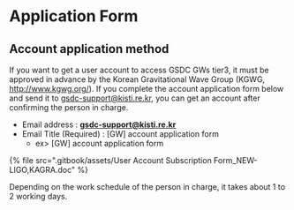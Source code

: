 # Application Form

## Account application method

If you want to get a user account to access GSDC GWs tier3, it must be approved in advance by the Korean Gravitational Wave Group (KGWG, http://www.kgwg.org/). If you complete the account application form below and send it to gsdc-support@kisti.re.kr, you can get an account after confirming the person in charge.

* Email address : **gsdc-support@kisti.re.kr**&#x20;
* Email Title (Required) : \[GW] account application form
  * ex> \[GW] account application form

{% file src=".gitbook/assets/User Account Subscription Form_NEW- LIGO,KAGRA.doc" %}

Depending on the work schedule of the person in charge, it takes about 1 to 2 working days.

